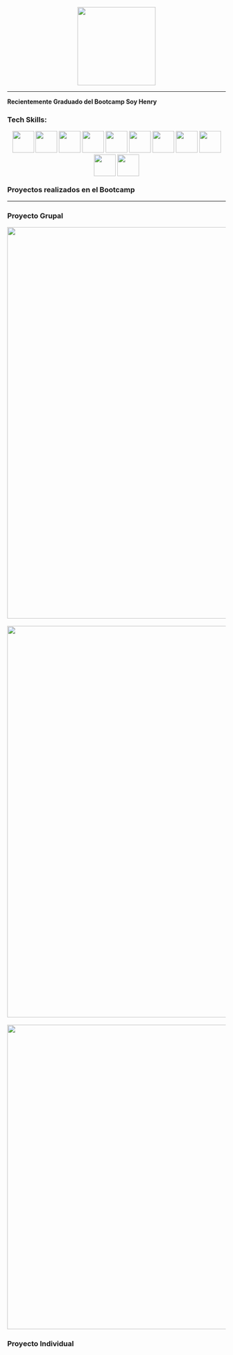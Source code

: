 <p align="center">
<img height="180" src="https://res.cloudinary.com/dsalyp6sj/image/upload/v1663104124/ecom/banner_kfc5it.png" />

----

**Recientemente Graduado del Bootcamp Soy Henry**


<h3>Tech Skills:</3>

<p align="center">
<img height="50" src="https://res.cloudinary.com/dsalyp6sj/image/upload/v1662606366/ecom/html5_sne9t0.svg" />
<img height="50" src="https://res.cloudinary.com/dsalyp6sj/image/upload/v1662606366/ecom/css3_u6yxkg.svg" />
<img height="50" src="https://res.cloudinary.com/dsalyp6sj/image/upload/v1662606366/ecom/react_kh99ah.svg" />
<img height="50" src="https://res.cloudinary.com/dsalyp6sj/image/upload/v1662606356/ecom/redux_kyqvyh.svg" />
<img height="50" src="https://res.cloudinary.com/dsalyp6sj/image/upload/v1662606335/ecom/Tailwind_ivgnyd.png" />
<img height="50" src="https://res.cloudinary.com/dsalyp6sj/image/upload/v1662606366/ecom/nodejs_hshryr.svg" />
<img height="50" src="https://res.cloudinary.com/dsalyp6sj/image/upload/v1662606367/ecom/heroku_khgumz.svg" />
<img height="50" src="https://res.cloudinary.com/dsalyp6sj/image/upload/v1662606366/ecom/postgresql_lsxpzc.png" />
<img height="50" width="50px" src="https://res.cloudinary.com/dsalyp6sj/image/upload/v1662606343/ecom/stripe_r0taet.png" />
<img height="50" src="https://res.cloudinary.com/dsalyp6sj/image/upload/v1662606343/ecom/sequelize_jgudym.png" />
<img height="50" src="https://res.cloudinary.com/dsalyp6sj/image/upload/v1662606366/ecom/claudinary_bhutpg.png" />
</p>


**Proyectos realizados en el Bootcamp**

-----
<h3>Proyecto Grupal</h3>
<p align="center">
<img  width="900" src="https://res.cloudinary.com/dsalyp6sj/image/upload/v1662606632/ecom/ecom1_afoyrl.png"/>
<br></br>
<img  width="900" src="https://res.cloudinary.com/dsalyp6sj/image/upload/v1662606633/ecom/ecom2_qkdadc.png"/>
<br></br>
<img  width="700" src="https://res.cloudinary.com/dsalyp6sj/image/upload/v1662607610/ecom/ecom_10_tnwzls.png"/>
</p>

<h3>Proyecto Individual</h3>
